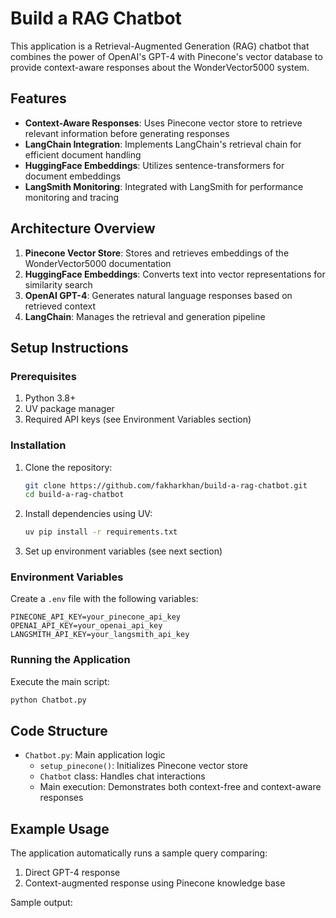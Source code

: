 # Build a RAG Chatbot

This application is a Retrieval-Augmented Generation (RAG) chatbot that combines the power of OpenAI's GPT-4 with Pinecone's vector database to provide context-aware responses about the WonderVector5000 system.

## Features

- **Context-Aware Responses**: Uses Pinecone vector store to retrieve relevant information before generating responses
- **LangChain Integration**: Implements LangChain's retrieval chain for efficient document handling
- **HuggingFace Embeddings**: Utilizes sentence-transformers for document embeddings
- **LangSmith Monitoring**: Integrated with LangSmith for performance monitoring and tracing

## Architecture Overview

1. **Pinecone Vector Store**: Stores and retrieves embeddings of the WonderVector5000 documentation
2. **HuggingFace Embeddings**: Converts text into vector representations for similarity search
3. **OpenAI GPT-4**: Generates natural language responses based on retrieved context
4. **LangChain**: Manages the retrieval and generation pipeline

## Setup Instructions

### Prerequisites

1. Python 3.8+
2. UV package manager
3. Required API keys (see Environment Variables section)

### Installation

1. Clone the repository:
   ```bash
   git clone https://github.com/fakharkhan/build-a-rag-chatbot.git
   cd build-a-rag-chatbot
   ```

2. Install dependencies using UV:
   ```bash
   uv pip install -r requirements.txt
   ```

3. Set up environment variables (see next section)

### Environment Variables

Create a `.env` file with the following variables:

```env
PINECONE_API_KEY=your_pinecone_api_key
OPENAI_API_KEY=your_openai_api_key
LANGSMITH_API_KEY=your_langsmith_api_key
```

### Running the Application

Execute the main script:

```bash
python Chatbot.py
```

## Code Structure

- `Chatbot.py`: Main application logic
  - `setup_pinecone()`: Initializes Pinecone vector store
  - `Chatbot` class: Handles chat interactions
  - Main execution: Demonstrates both context-free and context-aware responses

## Example Usage

The application automatically runs a sample query comparing:
1. Direct GPT-4 response
2. Context-augmented response using Pinecone knowledge base

Sample output: 
